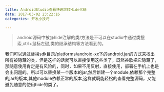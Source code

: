 ```yaml
---
title: AndroidStudio查看快速跳转Hide代码
date: 2017-03-02 23:22:16
categories: 开发小技巧

---
```

> android源码中被@hide注解的类/方法是不可以在studio中通过类搜索,ctrl+鼠标左键,类的继承结构等方法看到的。

我们可以通过替换sdk目录/platforms/android-xx下的android.jar的方式来找出所有被隐藏的类，但是这样的话就可以直接使用这些类了，既然谷歌把它隐藏了，那随意使用肯定是有风险的，同时，如果不用反射，直接使用，部署在手机上也是会出问题的。所以可以替换某一个版本的jar,然后新建一个module,依赖那个完整的jar的版本,其他module依赖正常的版本,这样就既能轻松的查看完整源码，又能避免随意的使用hide的类了。